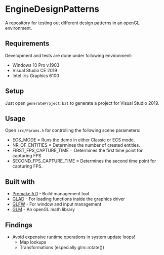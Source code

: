 # EngineDesignPatterns

A repository for testing out different design patterns in an openGL environment.


## Requirements

Development and tests are done under following environment:

* Windows 10 Pro v.1903
* Visual Studio CE 2019
* Intel Iris Graphics 6100


## Setup

Just open `generateProject.bat` to generate a project for Visual Studio 2019.


## Usage

Open `src/Params.h` for controlling the following scene parameters:

* ECS_MODE = Runs the demo in either Classic or ECS mode.
* NR_OF_ENTITIES = Determines the number of created entities.
* FIRST_FPS_CAPTURE_TIME = Determines the first time point for capturing FPS
* SECOND_FPS_CAPTURE_TIME = Determines the second time point for capturing FPS.


## Built with

* [Premake 5.0](https://premake.github.io/) - Build management tool
* [GLAD](https://glad.dav1d.de/) - For loading functions inside the graphics driver
* [GLFW](https://www.glfw.org/download.html) - For window and input management
* [GLM](https://glm.g-truc.net/0.9.9/index.html) - An openGL math library


## Findings

* Avoid expensive runtime operations in system update loops!
    * Map lookups
    * Transformations (especially glm::rotate())